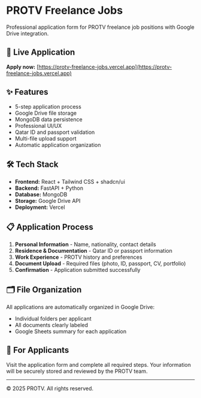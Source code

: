 # PROTV Freelance Jobs

Professional application form for PROTV freelance job positions with Google Drive integration.

## 🚀 Live Application

**Apply now:** [https://protv-freelance-jobs.vercel.app](https://protv-freelance-jobs.vercel.app)

## ✨ Features

- 5-step application process
- Google Drive file storage
- MongoDB data persistence
- Professional UI/UX
- Qatar ID and passport validation
- Multi-file upload support
- Automatic application organization

## 🛠️ Tech Stack

- **Frontend:** React + Tailwind CSS + shadcn/ui
- **Backend:** FastAPI + Python
- **Database:** MongoDB
- **Storage:** Google Drive API
- **Deployment:** Vercel

## 📋 Application Process

1. **Personal Information** - Name, nationality, contact details
2. **Residence & Documentation** - Qatar ID or passport information
3. **Work Experience** - PROTV history and preferences
4. **Document Upload** - Required files (photo, ID, passport, CV, portfolio)
5. **Confirmation** - Application submitted successfully

## 🗂️ File Organization

All applications are automatically organized in Google Drive:
- Individual folders per applicant
- All documents clearly labeled
- Google Sheets summary for each application

## 🎯 For Applicants

Visit the application form and complete all required steps. Your information will be securely stored and reviewed by the PROTV team.

---

© 2025 PROTV. All rights reserved.
